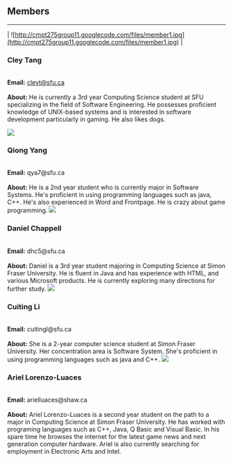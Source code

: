 ## Members ##

---

| ![http://cmpt275group11.googlecode.com/files/member1.jpg](http://cmpt275group11.googlecode.com/files/member1.jpg) | <h3>Cley Tang</h3><br> <b>Email:</b> cleyt@sfu.ca <br><br> <b>About:</b> He is currently a 3rd year Computing Science student at SFU specializing in the field of Software Engineering.  He possesses proficient knowledge of UNIX-based systems and is interested in software development particularly in gaming.  He also likes dogs. <br>
<tr><td> <img src='http://cmpt275group11.googlecode.com/files/member2.jpg' /> </td><td> <h3>Qiong Yang</h3><br><b>Email:</b> qya7@sfu.ca <br><br> <b>About:</b> He is a 2nd year student who is currently major in Software Systems. He's proficient in using programming languages such as java, C++. He's also experienced in Word and Frontpage. He is crazy about game programming. </td></tr>
<tr><td> <img src='http://cmpt275group11.googlecode.com/files/member3.jpg' /> </td><td> <h3>Daniel Chappell</h3><br> <b>Email:</b> dhc5@sfu.ca <br><br> <b>About:</b> Daniel is a 3rd year student majoring in Computing Science at Simon Fraser University. He is fluent in Java and has experience with HTML, and various Microsoft products. He is currently exploring many directions for further study. </td></tr>
<tr><td> <img src='http://cmpt275group11.googlecode.com/files/member4.jpg' /> </td><td><h3>Cuiting Li</h3><br><b>Email:</b> cuitingl@sfu.ca <br><br> <b>About:</b> She is a 2-year computer science student at Simon Fraser University. Her concentration area is Software System. She's proficient in using programming languages such as java and C++. </td></tr>
<tr><td> <img src='http://cmpt275group11.googlecode.com/files/member5.jpg' /> </td><td> <h3>Ariel Lorenzo-Luaces</h3><br> <b>Email:</b> arielluaces@shaw.ca <br><br> <b>About:</b> Ariel Lorenzo-Luaces is a second year student on the path to a major in Computing Science at Simon Fraser University. He has worked with programing languages such as C++, Java, Q Basic and Visual Basic. In his spare time he browses the internet for the latest game news and next generation computer hardware. Ariel is also currently searching for employment in Electronic Arts and Intel. </td></tr>